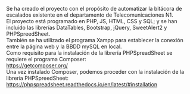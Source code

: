Se ha creado el proyecto con el propósito de automatizar la bitácora de escalados existente en el departamento de Telecomunicaciones N1. </br>
El proyecto está programado en PHP, JS, HTML, CSS y SQL; y se han incluido las librerías DataTables, Bootstrap, jQuery, SweetAlert2 y PHPSpreedSheet. </br>
También se ha utilizado el programa Xampp para establecer la conexión entre la página web y la BBDD mySQL en local. </br>
Como requisito para la instalación de la librería PHPSpreadSheet se requiere el programa Composer: </br>
https://getcomposer.org/ </br>
Una vez instalado Composer, podemos proceder con la instalación de la librería PHPSpreedSheet: </br>
https://phpspreadsheet.readthedocs.io/en/latest/#installation 
